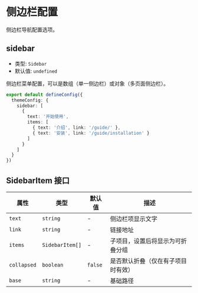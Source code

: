 # 侧边栏配置

侧边栏导航配置选项。

## sidebar

- 类型: `Sidebar`
- 默认值: `undefined`

侧边栏菜单配置，可以是数组（单一侧边栏）或对象（多页面侧边栏）。

```typescript
export default defineConfig({
  themeConfig: {
    sidebar: [
      {
        text: '开始使用',
        items: [
          { text: '介绍', link: '/guide/' },
          { text: '安装', link: '/guide/installation' }
        ]
      }
    ]
  }
})
```

## SidebarItem 接口

| 属性 | 类型 | 默认值 | 描述 |
| --- | --- | --- | --- |
| `text` | `string` | - | 侧边栏项显示文字 |
| `link` | `string` | - | 链接地址 |
| `items` | `SidebarItem[]` | - | 子项目，设置后将显示为可折叠分组 |
| `collapsed` | `boolean` | `false` | 是否默认折叠（仅在有子项目时有效） |
| `base` | `string` | - | 基础路径 |